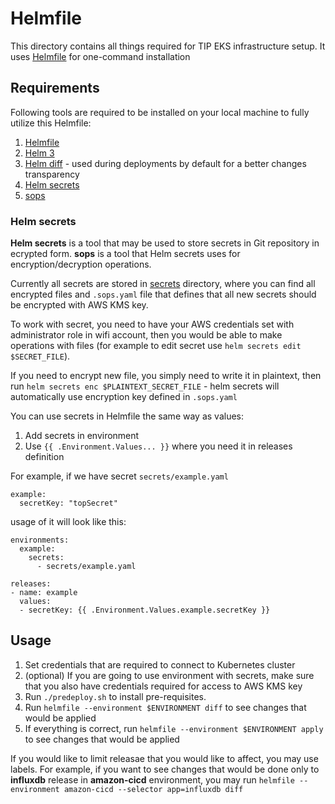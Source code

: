 # Helmfile

This directory contains all things required for TIP EKS infrastructure setup. It uses [Helmfile](https://github.com/roboll/helmfile) for one-command installation

## Requirements

Following tools are required to be installed on your local machine to fully utilize this Helmfile:

1. [Helmfile](https://github.com/roboll/helmfile)
2. [Helm 3](https://helm.sh/docs/intro/install/)
3. [Helm diff](https://github.com/databus23/helm-diff) - used during deployments by default for a better changes transparency
4. [Helm secrets](https://github.com/jkroepke/helm-secrets)
5. [sops](https://github.com/mozilla/sops)

### Helm secrets

**Helm secrets** is a tool that may be used to store secrets in Git repository in ecrypted form. **sops** is a tool that Helm secrets uses for encryption/decryption operations.

Currently all secrets are stored in [secrets](./secrets) directory, where you can find all encrypted files and `.sops.yaml` file that defines that all new secrets should be encrypted with AWS KMS key.

To work with secret, you need to have your AWS credentials set with administrator role in wifi account, then you would be able to make operations with files (for example to edit secret use `helm secrets edit $SECRET_FILE`).

If you need to encrypt new file, you simply need to write it in plaintext, then run `helm secrets enc $PLAINTEXT_SECRET_FILE` - helm secrets will automatically use encryption key defined in `.sops.yaml`

You can use secrets in Helmfile the same way as values:

1. Add secrets in environment
2. Use `{{ .Environment.Values... }}` where you need it in releases definition

For example, if we have secret `secrets/example.yaml`

```
example:
  secretKey: "topSecret"
```

usage of it will look like this:

```
environments:
  example:
    secrets:
      - secrets/example.yaml

releases:
- name: example
  values:
  - secretKey: {{ .Environment.Values.example.secretKey }}
```

## Usage

1. Set credentials that are required to connect to Kubernetes cluster
2. (optional) If you are going to use environment with secrets, make sure that you also have credentials required for access to AWS KMS key
3. Run `./predeploy.sh` to install pre-requisites.
4. Run `helmfile --environment $ENVIRONMENT diff` to see changes that would be applied
5. If everything is correct, run `helmfile --environment $ENVIRONMENT apply` to see changes that would be applied

If you would like to limit releasae that you would like to affect, you may use labels. For example, if you want to see changes that would be done only to **influxdb** release in **amazon-cicd** environment, you may run `helmfile --environment amazon-cicd --selector app=influxdb diff`
